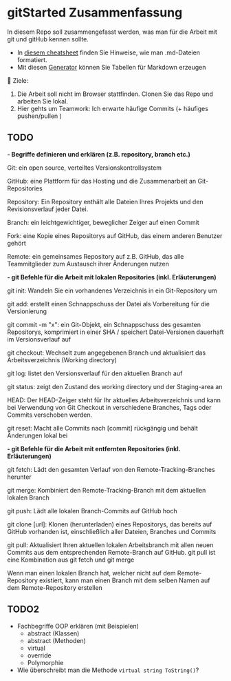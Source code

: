 # gitStarted Zusammenfassung
In diesem Repo soll zusammengefasst werden, was man für die Arbeit mit git und gitHub kennen sollte.
- In [diesem cheatsheet](https://github.com/adam-p/markdown-here/wiki/Markdown-Cheatsheet) finden Sie Hinweise, wie man .md-Dateien formatiert.
- Mit diesen [Generator](https://www.tablesgenerator.com/markdown_tables) können Sie Tabellen für Markdown erzeugen

:dart: Ziele:
1. Die Arbeit soll nicht im Browser stattfinden. Clonen Sie das Repo und arbeiten Sie lokal.
1. Hier gehts um Teamwork: Ich erwarte häufige Commits (+ häufiges pushen/pullen )

## TODO
**- Begriffe definieren und erklären (z.B. repository, branch etc.)**

Git: 				ein open source, verteiltes Versionskontrollsystem  

GitHub: 			eine Plattform für das Hosting und die Zusammenarbeit an Git-Repositories  

Repository: 		Ein Repository enthält alle Dateien Ihres Projekts und den Revisionsverlauf jeder Datei.  

Branch: 			ein leichtgewichtiger, beweglicher Zeiger auf einen Commit  

Fork: 				eine Kopie eines Repositorys auf GitHub, das einem anderen Benutzer gehört  

Remote: 			ein gemeinsames Repository auf z.B. GitHub, das alle Teammitglieder zum Austausch ihrer Änderungen nutzen  

**- git Befehle für die Arbeit mit lokalen Repositories (inkl. Erläuterungen)**

git init: 			Wandeln Sie ein vorhandenes Verzeichnis in ein Git-Repository um  

git add: 			erstellt einen Schnappschuss der Datei als Vorbereitung für die Versionierung  

git commit -m "x":	ein Git-Objekt, ein Schnappschuss des gesamten Repositorys, komprimiert in einer SHA / speichert Datei-Versionen dauerhaft im Versionsverlauf auf  

git checkout:		Wechselt zum angegebenen Branch und aktualisiert das Arbeitsverzeichnis (Working directory)  

git log: 			listet den Versionsverlauf für den aktuellen Branch auf  

git status: 		zeigt den Zustand des working directory und der Staging-area an  

HEAD: 				Der HEAD-Zeiger steht für Ihr aktuelles Arbeitsverzeichnis und kann bei Verwendung von Git Checkout in verschiedene Branches, Tags oder Commits verschoben werden.  

git reset: 			Macht alle Commits nach [commit] rückgängig und behält Änderungen lokal bei  

**- git Befehle für die Arbeit mit entfernten Repositories (inkl. Erläuterungen)**

git fetch: 			Lädt den gesamten Verlauf von den Remote-Tracking-Branches herunter  

git merge:			Kombiniert den Remote-Tracking-Branch mit dem aktuellen lokalen Branch  

git push: 			Lädt alle lokalen Branch-Commits auf GitHub hoch  

git clone [url]: 	Klonen (herunterladen) eines Repositorys, das bereits auf GitHub vorhanden ist, einschließlich aller Dateien, Branches und Commits  

git pull:			Aktualisiert Ihren aktuellen lokalen Arbeitsbranch mit allen neuen Commits aus dem entsprechenden Remote-Branch auf GitHub. git pull ist eine Kombination aus git fetch und git merge  


Wenn man einen lokalen Branch hat, welcher nicht auf dem Remote-Repository existiert, kann man einen Branch mit dem selben Namen auf dem Remote-Repository erstellen  

## TODO2
- Fachbegriffe OOP erklären (mit Beispielen)
  - abstract (Klassen)
  - abstract (Methoden)
  - virtual
  - override
  - Polymorphie
- Wie überschreibt man die Methode `virtual string ToString()`?

